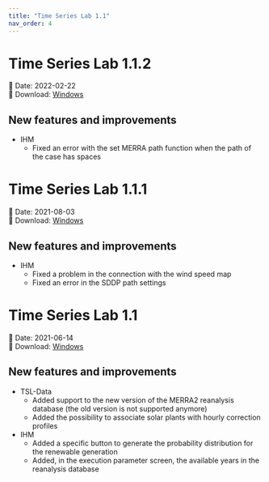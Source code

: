 ```yaml
---
title: "Time Series Lab 1.1"
nav_order: 4
---
```


# Time Series Lab 1.1.2

📅 Date: 2022-02-22<br>
🔗 Download:
[Windows](https://www.psr-inc.com/app/link/?t=d&f=timeserieslab-1.1.2-setup.zip)

## New features and improvements

* IHM
  * Fixed an error with the set MERRA path function when the path of the case has spaces

# Time Series Lab 1.1.1

📅 Date: 2021-08-03<br>
🔗 Download:
[Windows](https://www.psr-inc.com/app/link/?t=d&f=timeserieslab-1.1.1-setup.zip)

## New features and improvements

* IHM
  * Fixed a problem in the connection with the wind speed map
  * Fixed an error in the SDDP path settings

# Time Series Lab 1.1

📅 Date: 2021-06-14<br>
🔗 Download:
[Windows](https://www.psr-inc.com/app/link/?t=d&f=timeserieslab-1.1.0-setup.zip)

## New features and improvements

* TSL-Data
  * Added support to the new version of the MERRA2 reanalysis database (the old version is not supported anymore)
  * Added the possibility to associate solar plants with hourly correction profiles
* IHM
  * Added a specific button to generate the probability distribution for the renewable generation
  * Added, in the execution parameter screen, the available years in the reanalysis database